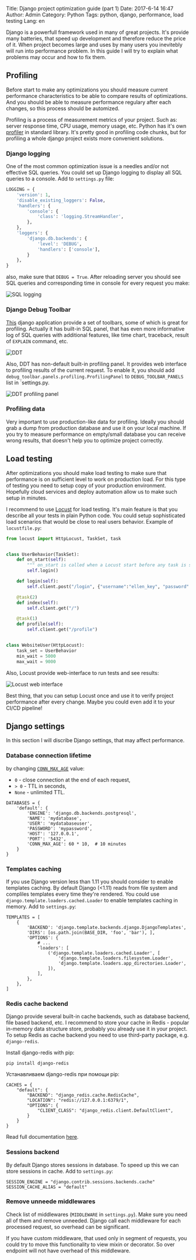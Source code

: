 Title: Django project optimization guide (part 1)
Date: 2017-6-14 16:47
Author: Admin
Category: Python
Tags: python, django, performance, load testing
Lang: en


Django is a powerfull framework used in many of great projects. It's provide many batteries, that speed up development and
therefore reduce the price of it. When project becomes large and uses by many users you inevitebly will run into performance
problem. In this guide I will try to explain what problems may occur and how to fix them.


## Profiling

Before start to make any optimizations you should measure current performance characteristics to be able to compare results of 
optimizations. And you should be able to measure performance regulary after each changes, so this process should be automized.

Profiling is a process of measurement metrics of your project. Such as: server response time, CPU usage, memory usage, etc.
Python has it's own [profiler](https://docs.python.org/3/library/profile.html) in standard library. It's pretty good
in profiling code chunks, but for profiling a whole django project exists more convenient solutions.


### Django logging

One of the most common optimization issue is a needles and/or not effective SQL queries. You could set up Django logging to
display all SQL queries to a console. Add to `settings.py` file:

```python
LOGGING = {
    'version': 1,
    'disable_existing_loggers': False,
    'handlers': {
        'console': {
            'class': 'logging.StreamHandler',
        },
    },
    'loggers': {
        'django.db.backends': {
            'level': 'DEBUG',
            'handlers': ['console'],
        }
    },
}
```

also, make sure that `DEBUG = True`. After reloading server you should see SQL queries and corresponding time in console
for every request you make:

![SQL logging](/media/2017/6/sql-logging.png)

### Django Debug Toolbar

[This](http://django-debug-toolbar.readthedocs.io/en/stable/) django application provide a set of toolbars, some of
which is great for profiling. Actually it has built-in SQL panel, that has even more informative log of SQL queries
with additional features, like time chart, traceback, result of `EXPLAIN` command, etc.


![DDT](/media/2017/6/ddt.png)

Also, DDT has non-default built-in profiling panel. It provides web interface to profiling results of the current request.
To enable it, you should add `debug_toolbar.panels.profiling.ProfilingPanel` to `DEBUG_TOOLBAR_PANELS` list in `settings.py.

![DDT profiling panel](/media/2017/6/ddt-profiling-panel.png)


### Profiling data

Very important to use production-like data for profiling. Ideally you should grab a dump from production database and use it
on your local machine. If you try to measure performance on empty/small database you can receive wrong results, that doesn't
help you to optimize project correctly.


## Load testing

After optimizations you should make load testing to make sure that performance is on sufficient level to work on production
load. For this type of testing you need to setup copy of your production environment. Hopefully cloud services and
deploy automation allow us to make such setup in minutes.

I recommend to use [Locust](http://locust.io/) for load testing. It's main feature is that you describe all your tests in
plain Python code. You could setup sophisticated load scenarios that would be close to real users behavior. Example of
`locustfile.py`:

```python
from locust import HttpLocust, TaskSet, task


class UserBehavior(TaskSet):
    def on_start(self):
        """ on_start is called when a Locust start before any task is scheduled """
        self.login()

    def login(self):
        self.client.post("/login", {"username":"ellen_key", "password":"education"})

    @task(2)
    def index(self):
        self.client.get("/")

    @task(1)
    def profile(self):
        self.client.get("/profile")


class WebsiteUser(HttpLocust):
    task_set = UserBehavior
    min_wait = 5000
    max_wait = 9000
```

Also, Locust provide web-interface to run tests and see results:

![Locust web interface](/media/2017/6/locust-screenshot.png)

Best thing, that you can setup Locust once and use it to verify project performance after every change. Maybe you could even
add it to your CI/CD pipeline!


## Django settings

In this section I will discribe Django settings, that may affect performance.


### Database connection lifetime

by changing [`CONN_MAX_AGE`](https://docs.djangoproject.com/en/1.11/ref/settings/#conn-max-age) value:

-  `0` - close connection at the end of each request,
-  `> 0` - TTL in seconds,
-  `None` - unlimited TTL.


```
DATABASES = {
    'default': {
        'ENGINE': 'django.db.backends.postgresql',
        'NAME': 'mydatabase',
        'USER': 'mydatabaseuser',
        'PASSWORD': 'mypassword',
        'HOST': '127.0.0.1',
        'PORT': '5432',
        'CONN_MAX_AGE': 60 * 10,  # 10 minutes
    }
}
```

### Templates caching

If you use Django version less than 1.11 you should consider to enable templates caching. By default Django (<1.11) reads
from file system and compliles templates every time they're rendered. You could use `django.template.loaders.cached.Loader`
to enable templates caching in memory. Add to `settings.py`:


```
TEMPLATES = [
    {
        'BACKEND': 'django.template.backends.django.DjangoTemplates',
        'DIRS': [os.path.join(BASE_DIR, 'foo', 'bar'), ],
        'OPTIONS': {
            # ...
            'loaders': [
                ('django.template.loaders.cached.Loader', [
                    'django.template.loaders.filesystem.Loader',
                    'django.template.loaders.app_directories.Loader',
                ]),
            ],
        },
    },
]
```

### Redis cache backend

Django provide several built-in cache backends, such as database backend, file based backend, etc. I recommend to store
your cache in Redis - popular in-memory data structure store, probably you already use it in your project.
To setup Redis as cache backend you need to use third-party package, e.g. `django-redis`.

Install django-redis with pip:

```
pip install django-redis
```

Устанавливаем django-redis при помощи pip:

```
CACHES = {
    "default": {
        "BACKEND": "django_redis.cache.RedisCache",
        "LOCATION": "redis://127.0.0.1:6379/1",
        "OPTIONS": {
            "CLIENT_CLASS": "django_redis.client.DefaultClient",
        }
    }
}
```

Read full documentation [here](http://niwinz.github.io/django-redis/latest/).


### Sessions backend

By default Django stores sessions in database. To speed up this we can store sessions in cache. Add to `settings.py`:

```
SESSION_ENGINE = "django.contrib.sessions.backends.cache"
SESSION_CACHE_ALIAS = "default"
```

### Remove unneede middlewares

Check list of middlewares (`MIDDLEWARE` in `settings.py`). Make sure you need all of them and remove unneeded.
Django call each middleware for each processed request, so overhead can be significant.

If you have custom middleware, that used only in segment of requests, you could try to move this functionality to
view mixin or decorator. So over endpoint will not have overhead of this middleware.
